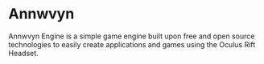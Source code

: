 Annwvyn
=======

Annwvyn Engine is a simple game engine built upon free and open source technologies to easily create applications and games using the Oculus Rift Headset.
